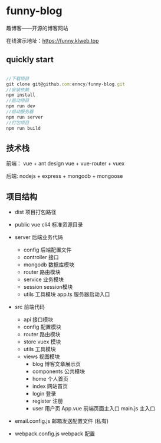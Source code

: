 # funny-blog
趣博客——开源的博客网站

在线演示地址：https://funny.klweb.top

## quickly start

```js

//下载项目
git clone git@github.com:enncy/funny-blog.git
//安装依赖
npm install
//启动项目
npm run dev
//启动服务器
npm run server
//打包项目
npm run build


```

## 技术栈

前端：  vue + ant design vue + vue-router + vuex

后端:  nodejs + express + mongodb + mongoose

## 项目结构

- dist          项目打包路径
- public        vue cli4 标准资源目录
- server        后端业务代码
    - config     后端配置文件
    - controller     接口
    - mongodb        数据库模块
    - router         路由模块
    - service        业务模块
    - session        session模块
    - utils          工具模块 
      app.ts          服务器启动入口
    
- src           前端代码
    - api           接口模块
    - config        配置模块
    - router        路由模块
    - store         vuex 模块
    - utils         工具模块
    - views         视图模块
        - blog          博客文章展示页
        - components    公共模块
        - home          个人首页
        - index         网站首页
        - login         登录
        - register      注册
        - user          用户页 
          App.vue       前端页面主入口
          main.js       主入口
          
    
- email.config.js       邮箱发送配置文件 (私有)
- webpack.config.js     webpack 配置